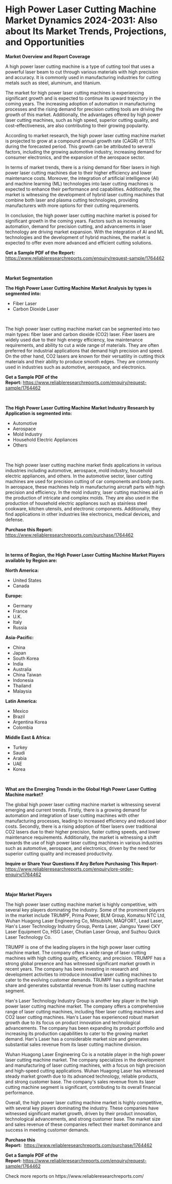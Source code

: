 <p><h1>High Power Laser Cutting Machine Market Dynamics 2024-2031: Also about Its Market Trends, Projections, and Opportunities</h1></p><p><strong>Market Overview and Report Coverage</strong></p>
<p><p>A high power laser cutting machine is a type of cutting tool that uses a powerful laser beam to cut through various materials with high precision and accuracy. It is commonly used in manufacturing industries for cutting metals such as steel, aluminum, and titanium.</p><p>The market for high power laser cutting machines is experiencing significant growth and is expected to continue its upward trajectory in the coming years. The increasing adoption of automation in manufacturing processes and the rising demand for precision cutting tools are driving the growth of this market. Additionally, the advantages offered by high power laser cutting machines, such as high speed, superior cutting quality, and cost-effectiveness, are also contributing to their growing popularity.</p><p>According to market research, the high power laser cutting machine market is projected to grow at a compound annual growth rate (CAGR) of 11.1% during the forecasted period. This growth can be attributed to several factors, including the growing automotive industry, increasing demand for consumer electronics, and the expansion of the aerospace sector.</p><p>In terms of market trends, there is a rising demand for fiber lasers in high power laser cutting machines due to their higher efficiency and lower maintenance costs. Moreover, the integration of artificial intelligence (AI) and machine learning (ML) technologies into laser cutting machines is expected to enhance their performance and capabilities. Additionally, the market is witnessing the development of hybrid laser cutting machines that combine both laser and plasma cutting technologies, providing manufacturers with more options for their cutting requirements.</p><p>In conclusion, the high power laser cutting machine market is poised for significant growth in the coming years. Factors such as increasing automation, demand for precision cutting, and advancements in laser technology are driving market expansion. With the integration of AI and ML technologies and the development of hybrid machines, the market is expected to offer even more advanced and efficient cutting solutions.</p></p>
<p><strong>Get a Sample PDF of the Report:</strong> <a href="https://www.reliableresearchreports.com/enquiry/request-sample/1764462">https://www.reliableresearchreports.com/enquiry/request-sample/1764462</a></p>
<p>&nbsp;</p>
<p><strong>Market Segmentation</strong></p>
<p><strong>The High Power Laser Cutting Machine Market Analysis by types is segmented into:</strong></p>
<p><ul><li>Fiber Laser</li><li>Carbon Dioxide Laser</li></ul></p>
<p>&nbsp;</p>
<p><p>The high power laser cutting machine market can be segmented into two main types: fiber laser and carbon dioxide (CO2) laser. Fiber lasers are widely used due to their high energy efficiency, low maintenance requirements, and ability to cut a wide range of materials. They are often preferred for industrial applications that demand high precision and speed. On the other hand, CO2 lasers are known for their versatility in cutting thick materials and their ability to produce smooth edges. They are commonly used in industries such as automotive, aerospace, and electronics.</p></p>
<p><strong>Get a Sample PDF of the Report:</strong>&nbsp;<a href="https://www.reliableresearchreports.com/enquiry/request-sample/1764462">https://www.reliableresearchreports.com/enquiry/request-sample/1764462</a></p>
<p>&nbsp;</p>
<p><strong>The High Power Laser Cutting Machine Market Industry Research by Application is segmented into:</strong></p>
<p><ul><li>Automotive</li><li>Aerospace</li><li>Mold Industry</li><li>Household Electric Appliances</li><li>Others</li></ul></p>
<p>&nbsp;</p>
<p><p>The high power laser cutting machine market finds applications in various industries including automotive, aerospace, mold industry, household electric appliances, and others. In the automotive sector, laser cutting machines are used for precision cutting of car components and body parts. In aerospace, these machines help in manufacturing aircraft parts with high precision and efficiency. In the mold industry, laser cutting machines aid in the production of intricate and complex molds. They are also used in the production of household electric appliances such as stainless steel cookware, kitchen utensils, and electronic components. Additionally, they find applications in other industries like electronics, medical devices, and defense.</p></p>
<p><strong>Purchase this Report:</strong>&nbsp; <a href="https://www.reliableresearchreports.com/purchase/1764462">https://www.reliableresearchreports.com/purchase/1764462</a></p>
<p>&nbsp;</p>
<p><strong>In terms of Region, the High Power Laser Cutting Machine Market Players available by Region are:</strong></p>
<p>
    <p> <strong> North America: </strong>
        <ul>
            <li>United States</li>
            <li>Canada</li>
        </ul>
        </p> 
    <p> <strong> Europe: </strong>
        <ul>
            <li>Germany</li>
            <li>France</li>
            <li>U.K.</li>
            <li>Italy</li>
            <li>Russia</li>
        </ul>
        </p> 
    <p> <strong> Asia-Pacific: </strong>
        <ul>
            <li>China</li>
            <li>Japan</li>
            <li>South Korea</li>
            <li>India</li>
            <li>Australia</li>
            <li>China Taiwan</li>
            <li>Indonesia</li>
            <li>Thailand</li>
            <li>Malaysia</li>
        </ul>
        </p> 
    <p> <strong> Latin America: </strong>
        <ul>
            <li>Mexico</li>
            <li>Brazil</li>
            <li>Argentina Korea</li>
            <li>Colombia</li>
        </ul>
        </p> 
    <p> <strong> Middle East & Africa: </strong>
        <ul>
            <li>Turkey</li>
            <li>Saudi</li>
            <li>Arabia</li>
            <li>UAE</li>
            <li>Korea</li>
        </ul>
    </p>
    </p>
<p>&nbsp;</p>
<p><strong>What are the Emerging Trends in the Global High Power Laser Cutting Machine market?</strong></p>
<p><p>The global high power laser cutting machine market is witnessing several emerging and current trends. Firstly, there is a growing demand for automation and integration of laser cutting machines with other manufacturing processes, leading to increased efficiency and reduced labor costs. Secondly, there is a rising adoption of fiber lasers over traditional CO2 lasers due to their higher precision, faster cutting speeds, and lower maintenance requirements. Additionally, the market is witnessing a shift towards the use of high power laser cutting machines in various industries such as automotive, aerospace, and electronics, driven by the need for superior cutting quality and increased productivity.</p></p>
<p><strong>Inquire or Share Your Questions If Any Before Purchasing This Report</strong>- <a href="https://www.reliableresearchreports.com/enquiry/pre-order-enquiry/1764462">https://www.reliableresearchreports.com/enquiry/pre-order-enquiry/1764462</a></p>
<p>&nbsp;</p>
<p><strong>Major Market Players</strong></p>
<p><p>The high power laser cutting machine market is highly competitive, with several key players dominating the industry. Some of the prominent players in the market include TRUMPF, Prima Power, BLM Group, Komatsu NTC Ltd, Wuhan Huagong Laser Engineering Co, Mitsubishi, MAQFORT, Lead Laser, Han's Laser Technology Industry Group, Penta Laser, Jiangsu Yawei CKY Laser Equipment Co, HSG Laser, Chutian Laser Group, and Suzhou Quick Laser Technology Co.</p><p>TRUMPF is one of the leading players in the high power laser cutting machine market. The company offers a wide range of laser cutting machines with high cutting quality, efficiency, and precision. TRUMPF has a strong global presence and has witnessed significant market growth in recent years. The company has been investing in research and development activities to introduce innovative laser cutting machines to cater to the evolving customer demands. TRUMPF has a significant market share and generates substantial revenue from its laser cutting machine segment.</p><p>Han's Laser Technology Industry Group is another key player in the high power laser cutting machine market. The company offers a comprehensive range of laser cutting machines, including fiber laser cutting machines and CO2 laser cutting machines. Han's Laser has experienced robust market growth due to its focus on product innovation and technological advancements. The company has been expanding its product portfolio and increasing its production capabilities to cater to the growing market demand. Han's Laser has a considerable market size and generates substantial sales revenue from its laser cutting machine division.</p><p>Wuhan Huagong Laser Engineering Co is a notable player in the high power laser cutting machine market. The company specializes in the development and manufacturing of laser cutting machines, with a focus on high precision and high-speed cutting applications. Wuhan Huagong Laser has witnessed steady market growth due to its advanced technology, reliable products, and strong customer base. The company's sales revenue from its laser cutting machine segment is significant, contributing to its overall financial performance.</p><p>Overall, the high power laser cutting machine market is highly competitive, with several key players dominating the industry. These companies have witnessed significant market growth, driven by their product innovation, technological advancements, and strong customer base. The market size and sales revenue of these companies reflect their market dominance and success in meeting customer demands.</p></p>
<p><strong>Purchase this Report:</strong>&nbsp;&nbsp;<a href="https://www.reliableresearchreports.com/purchase/1764462">https://www.reliableresearchreports.com/purchase/1764462</a></p>
<p></p>
<p><strong>Get a Sample PDF of the Report:</strong>&nbsp;<a href="https://www.reliableresearchreports.com/enquiry/request-sample/1764462">https://www.reliableresearchreports.com/enquiry/request-sample/1764462</a></p>
<p>Check more reports on https://www.reliableresearchreports.com/</p>